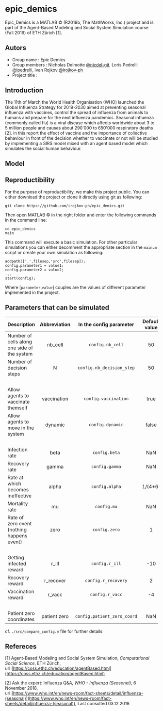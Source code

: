 # epic_demics

Epic_Demics is a MATLAB &copy; (R2019b, The MathWorks, Inc.) project and is part of the Agent-Based Modeling and Social System Simulation course (Fall 2019) of ETH Zürich [1].

## Autors

 - Group name : Epic Demics
 - Group members : Nicholas Delmotte [@nicdel-git](https://github.com/nicdel-git), Loris Pedrelli [@lpedrelli](https://github.com/lpedrelli), Ivan Rojkov [@irojkov-ph](https://github.com/irojkov-ph)
 - Project title :  

## Introduction
The 11th of March the World Health Organisation (WHO) launched the Global Influenza Strategy for 2019-2030 aimed at preventing seasonal influenza with vaccines, control the spread of influenza from animals to humans and prepare for the next influenza pandemics. Seasonal influenza (commonly called flu) is a viral disease which affects worldwide about 3 to 5 million people and causes about 290'000 to 650'000 respiratory deaths [2]. In this report the effect of vaccine and the importance of collective behaviour in front of the decision whether to vaccinate or not will be studied by implementing a SIRS model mixed with an agent based model which simulates the social human behaviour.

## Model




## Reproductibility

For the purpose of reproductibility, we make this project public. You can either download the project or clone it directly using git as following:

``` git clone https://github.com/irojkov-ph/epic_demics.git ```

Then open MATLAB &copy; in the right folder and enter the following commands in the command line:
```
cd epic_demics
main
```
This command will execute a basic simulation. For other particular simulations you can either decomment the appropriate section in the `main.m` script or create your own simulation as following:
```
addpath(['.',filesep,'src',filesep]);
config.parameter1 = value1;
config.parameter2 = value2;
...
start(config);
```
Where [`parameter`,`value`] couples are the values of different parameter implemented in the project.

## Parameters that can be simulated

| Description                                       | Abbreviation   | In the config parameter    | Default value | 
|---------------------------------------------------|:--------------:|:--------------------------:|:-------------:|
| Number of cells along <br> one side of the system | nb_cell        | `config.nb_cell`           | 50            |
| Number of decision steps                          | N              | `config.nb_decision_step`  | 50            |
| <br>                                              |                |                            |               |
| Allow agents to vaccinate themself                | vaccination    | `config.vaccination`       | true          |
| Allow agents to move in the system                | dynamic        | `config.dynamic`           | false         |
| <br>                                              |                |                            |               |
| Infection rate                                    | beta           | `config.beta`              | NaN           |
| Recovery rate                                     | gamma          | `config.gamma`             | NaN           |
| Rate at which becomes <br> ineffective            | alpha          | `config.alpha`             | 1/(4*6)       |
| Mortality rate                                    | mu             | `config.mu`                | NaN           |
| Rate of zero event <br> (nothing happens event)   | zero           | `config.zero`              | 1             |
| <br>                                              |                |                            |               |
| Getting infected reward                           | r_ill          | `config.r_ill`             | -10           |
| Recovery reward                                   | r_recover      | `config.r_recovery`        | 2             |
| Vaccination reward                                | r_vacc         | `config.r_vacc`            | -4            |
| <br>                                              |                |                            |               |
| Patient zero coordinates                          | patient zero   | `config.patient_zero_coord`| NaN           |


cf. `./src/compare_config.m` file for further details

## Refereces

[1] Agent-Based Modeling and Social System Simulation, _Computational Social Science_, ETH Zürich, <br>  url:[https://coss.ethz.ch/education/agentBased.html](https://coss.ethz.ch/education/agentBased.html)

[2] Ask the expert: Influenza Q&A, _WHO - Influenza (Seasonal)_,  6 November 2018, <br> url:[https://www.who.int/en/news-room/fact-sheets/detail/influenza-(seasonal)](https://www.who.int/en/news-room/fact-sheets/detail/influenza-(seasonal)), Last consulted 03.12.2019.








